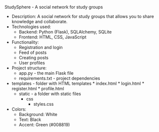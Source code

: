 StudySphere - A social network for study groups

* Description: A social network for study groups that allows you to share knowledge and collaborate.
* Technologies used:
    * Backend: Python (Flask), SQLAlchemy, SQLite
    * Frontend: HTML, CSS, JavaScript
* Functionality:
    * Registration and login
    * Feed of posts
    * Creating posts
    * User profiles
* Project structure:
    * app.py - the main Flask file
    * requirements.txt - project dependencies
* templates - folder with HTML templates
        *   index.html
        *   login.html
        *   register.html
        *   profile.html
    * static - a folder with static files
        *   css
            *   styles.css
* Colors:
    * Background: White
    * Text: Black
    * Accent: Green (#008819)
